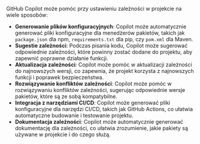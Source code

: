 GitHub Copilot może pomóc przy ustawieniu zależności w projekcie na wiele sposobów:

- **Generowanie plików konfiguracyjnych**: Copilot może automatycznie generować pliki konfiguracyjne dla menedżerów pakietów, takich jak `package.json` dla npm, `requirements.txt` dla pip, czy `pom.xml` dla Maven.
- **Sugestie zależności**: Podczas pisania kodu, Copilot może sugerować odpowiednie zależności, które powinny zostać dodane do projektu, aby zapewnić poprawne działanie funkcji.
- **Aktualizacja zależności**: Copilot może pomóc w aktualizacji zależności do najnowszych wersji, co zapewnia, że projekt korzysta z najnowszych funkcji i poprawek bezpieczeństwa.
- **Rozwiązywanie konfliktów zależności**: Copilot może pomóc w rozwiązywaniu konfliktów zależności, sugerując odpowiednie wersje pakietów, które są ze sobą kompatybilne.
- **Integracja z narzędziami CI/CD**: Copilot może generować pliki konfiguracyjne dla narzędzi CI/CD, takich jak GitHub Actions, co ułatwia automatyczne budowanie i testowanie projektu.
- **Dokumentacja zależności**: Copilot może automatycznie generować dokumentację dla zależności, co ułatwia zrozumienie, jakie pakiety są używane w projekcie i do czego służą.
